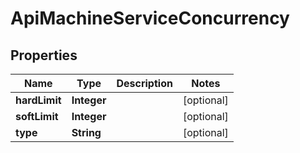 

# ApiMachineServiceConcurrency


## Properties

| Name | Type | Description | Notes |
|------------ | ------------- | ------------- | -------------|
|**hardLimit** | **Integer** |  |  [optional] |
|**softLimit** | **Integer** |  |  [optional] |
|**type** | **String** |  |  [optional] |



